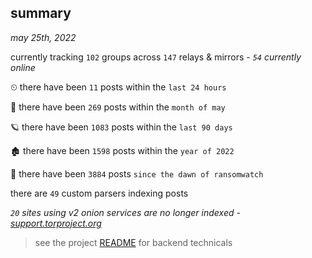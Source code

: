 
## summary
_may 25th, 2022_

currently tracking `102` groups across `147` relays & mirrors - _`54` currently online_

⏲ there have been `11` posts within the `last 24 hours`

🦈 there have been `269` posts within the `month of may`

🪐 there have been `1083` posts within the `last 90 days`

🏚 there have been `1598` posts within the `year of 2022`

🦕 there have been `3884` posts `since the dawn of ransomwatch`

there are `49` custom parsers indexing posts

_`20` sites using v2 onion services are no longer indexed - [support.torproject.org](https://support.torproject.org/onionservices/v2-deprecation/)_

> see the project [README](https://github.com/joshhighet/ransomwatch#ransomwatch--) for backend technicals
